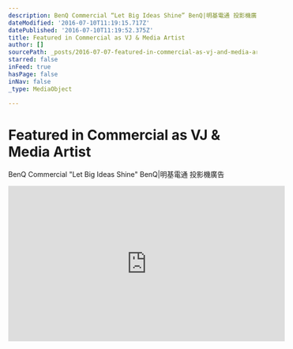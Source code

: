 ```yaml
---
description: BenQ Commercial “Let Big Ideas Shine” BenQ|明基電通 投影機廣告
dateModified: '2016-07-10T11:19:15.717Z'
datePublished: '2016-07-10T11:19:52.375Z'
title: Featured in Commercial as VJ & Media Artist
author: []
sourcePath: _posts/2016-07-07-featured-in-commercial-as-vj-and-media-artist.md
starred: false
inFeed: true
hasPage: false
inNav: false
_type: MediaObject

---
```

# Featured in Commercial as VJ & Media Artist

BenQ Commercial "Let Big Ideas Shine" BenQ|明基電通 投影機廣告

<iframe width="560" height="315" src="https://www.youtube.com/embed/ItynZjlRkfA" frameborder="0" allowfullscreen\></iframe\>

https://youtu.be/ItynZjlRkfA